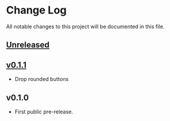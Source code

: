 # Change Log
All notable changes to this project will be documented in this file.

## [Unreleased]

## [v0.1.1]

* Drop rounded buttons

## v0.1.0

* First public pre-release.

[Unreleased]: https://github.com/miurahr/omegat-adaptive-theme/compare/v0.1.1...HEAD
[v0.1.1]: https://github.com/miurahr/omegat-adaptive-theme/compare/v0.1.0...v0.1.1

